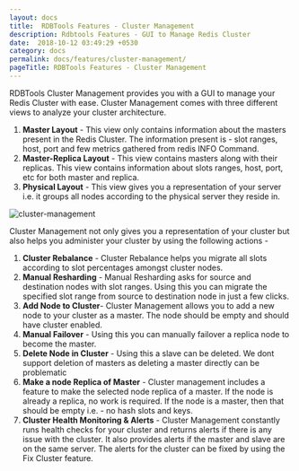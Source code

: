 ```yaml
---
layout: docs
title:  RDBTools Features - Cluster Management
description: Rdbtools Features - GUI to Manage Redis Cluster
date:  2018-10-12 03:49:29 +0530
category: docs
permalink: docs/features/cluster-management/
pageTitle: RDBTools Features - Cluster Management
---
```

RDBTools Cluster Management provides you with a GUI to manage your Redis Cluster with ease. Cluster Management comes with three different views to analyze your cluster architecture.

1. **Master Layout** - This view only contains information about the masters present in the Redis Cluster. The information present is - slot ranges, host, port and few metrics gathered from redis INFO Command.
1. **Master-Replica Layout** - This view contains masters along with their replicas. This view contains information about slots ranges, host, port, etc for both master and replica.
1. **Physical Layout** - This view gives you a representation of your server i.e. it groups all nodes according to the physical server they reside in.

![cluster-management](/images/ri/cluster-management.png)

Cluster Management not only gives you a representation of your cluster but also helps you administer your cluster by using the following actions -

1. **Cluster Rebalance** - Cluster Rebalance helps you migrate all slots according to slot percentages amongst cluster nodes.
1. **Manual Resharding** - Manual Resharding asks for source and destination nodes with slot ranges. Using this you can migrate the specified slot range from source to destination node in just a few clicks.
1. **Add Node to Cluster**- Cluster Management allows you to add a new node to your cluster as a master. The node should be empty and should have cluster enabled.
1. **Manual Failover** - Using this you can manually failover a replica node to become the master.
1. **Delete Node in Cluster** - Using this a slave can be deleted. We dont support deletion of masters as deleting a master directly can be problematic
1. **Make a node Replica of Master** - Cluster management includes a feature to make the selected node replica of a master. If the node is already a replica, no work is required. If the node is a master, then that should be empty i.e. - no hash slots and keys.
1. **Cluster Health Monitoring & Alerts** - Cluster Management constantly runs health checks for your cluster and returns alerts if there is any issue with the cluster. It also provides alerts if the master and slave are on the same server. The alerts for the cluster can be fixed by using the Fix Cluster feature.
